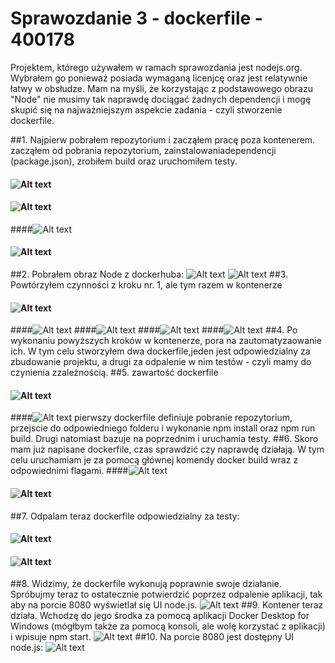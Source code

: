 # Sprawozdanie 3 - dockerfile - 400178

Projektem, którego używałem w ramach sprawozdania jest nodejs.org. Wybrałem go ponieważ posiada wymaganą licenjcę oraz
jest relatywnie łatwy w obsłudze. Mam na myśli, że korzystając z podstawowego obrazu "Node" nie musimy tak naprawdę
dociągać żadnych dependencji i mogę skupić się na najważniejszym aspekcie zadania - czyli stworzenie dockerfile.

##1. Najpierw pobrałem repozytorium i zacząłem pracę poza kontenerem. zacząłem od pobrania repozytorium, zainstalowaniadependencji (package.json), zrobiłem build oraz uruchomiłem testy.
#### ![Alt text](git-clone-local.PNG?raw=true)
#### ![Alt text](npp-install-local.PNG?raw=true)
####![Alt text](npm-run-build.PNG?raw=true)
#### ![Alt text](npm-test-local.PNG?raw=true)
##2. Pobrałem obraz Node z dockerhuba:
   ![Alt text](node-image.PNG?raw=true)
   ![Alt text](node-docker-desktop.PNG?raw=true)
##3. Powtórzyłem czynności z kroku nr. 1, ale tym razem w kontenerze
  #### ![Alt text](kontener-clone.PNG?raw=true)
####![Alt text](npm-i.PNG?raw=true)
####![Alt text](run-build.PNG?raw=true)
####![Alt text](npm-test-v1.PNG?raw=true)
####![Alt text](npm-test-confirm.PNG?raw=true)
##4. Po wykonaniu powyższych kroków w kontenerze, pora na zautomatyzaowanie ich. W tym celu stworzyłem dwa dockerfile,jeden jest odpowiedzialny za zbudowanie projektu, a drugi za odpalenie w nim testów - czyli mamy do czynienia zzależnością.
##5. zawartość dockerfile
   #### ![Alt text](dockerbuild.PNG?raw=true)
   ####![Alt text](dockertest.PNG?raw=true)
   pierwszy dockerfile definiuje pobranie repozytorium, przejscie do odpowiedniego folderu i wykonanie npm install oraz
   npm run build. Drugi natomiast bazuje na poprzednim i uruchamia testy.
##6. Skoro mam już napisane dockerfile, czas sprawdzić czy naprawdę działają. W tym celu uruchamiam je za pomocą głównej komendy docker build wraz z odpowiednimi flagami.
####![Alt text](docker-build-build.PNG?raw=true)
#### ![Alt text](docker-build-build2.PNG?raw=true)
##7. Odpalam teraz  dockerfile odpowiedzialny za testy:
#### ![Alt text](docker-build-tests.PNG?raw=true)
#### ![Alt text](docker-build-tests2.PNG?raw=true)
##8. Widzimy, że dockerfile wykonują poprawnie swoje działanie. Spróbujmy teraz to ostatecznie potwierdzić poprzez odpalenie aplikacji, tak aby na porcie 8080 wyświetlał się UI node.js.
   ![Alt text](docker-run-build.PNG?raw=true)
##9. Kontener teraz działa. Wchodzę do jego środka za pomocą aplikacji Docker Desktop for Windows (mógłbym także za pomocą konsoli, ale wolę korzystać z aplikacji) i wpisuje npm start.
   ![Alt text](npm-start.PNG?raw=true)
##10. Na porcie 8080 jest dostępny UI node.js:
![Alt text](nodejs-screen.PNG?raw=true)
